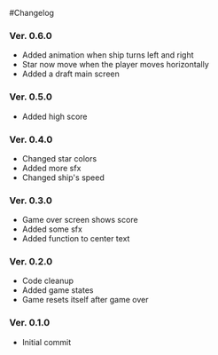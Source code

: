 #Changelog


### Ver. 0.6.0
- Added animation when ship turns left and right
- Star now move when the player moves horizontally
- Added a draft main screen

### Ver. 0.5.0
- Added high score

### Ver. 0.4.0
- Changed star colors
- Added more sfx
- Changed ship's speed

### Ver. 0.3.0
- Game over screen shows score
- Added some sfx
- Added function to center text

### Ver. 0.2.0
- Code cleanup
- Added game states
- Game resets itself after game over

### Ver. 0.1.0
- Initial commit
